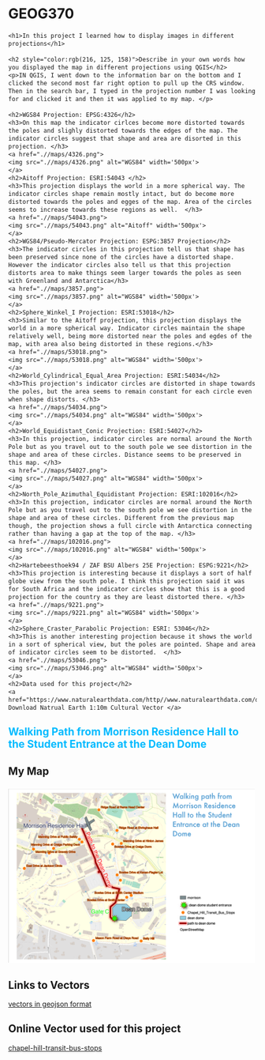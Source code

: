 # GEOG370

    <h1>In this project I learned how to display images in different projections</h1>
    
    <h2 style="color:rgb(216, 125, 158)">Describe in your own words how you displayed the map in different projections using QGIS</h2>
    <p>IN QGIS, I went down to the information bar on the bottom and I clicked the second most far right option to pull up the CRS window. Then in the search bar, I typed in the projection number I was looking for and clicked it and then it was applied to my map. </p>
    
    <h2>WGS84 Projection: EPSG:4326</h2>
    <h3>On this map the indicator cirlces become more distorted towards the poles and slighly distorted towards the edges of the map. The indicator circles suggest that shape and area are disorted in this projection. </h3>
    <a href=".//maps/4326.png">
    <img src=".//maps/4326.png" alt="WGS84" width='500px'>
    </a>
    <h2>Aitoff Projection: ESRI:54043 </h2>
    <h3>This projection displays the world in a more spherical way. The indicator circles shape remain mostly intact, but do become more distorted towards the poles and egges of the map. Area of the circles seems to increase towards these regions as well.  </h3>
    <a href=".//maps/54043.png">
    <img src=".//maps/54043.png" alt="Aitoff" width='500px'>
    </a>
    <h2>WGS84/Pseudo-Mercator Projection: ESPG:3857 Projection</h2>
    <h3>The indicator circles in this projection tell us that shape has been preserved since none of the circles have a distorted shape. However the indicator circles also tell us that this projection distorts area to make things seem larger towards the poles as seen with Greenland and Antarctica</h3>
    <a href=".//maps/3857.png">
    <img src=".//maps/3857.png" alt="WGS84" width='500px'>
    </a>
    <h2>Sphere_Winkel_I Projection: ESRI:53018</h2>
    <h3>Similar to the Aitoff projection, this projection displays the world in a more spherical way. Indicator circles maintain the shape relatively well, being more distorted near the poles and egdes of the map, with area also being distorted in these regions.</h3>
    <a href=".//maps/53018.png">
    <img src=".//maps/53018.png" alt="WGS84" width='500px'>
    </a>
    <h2>World_Cylindrical_Equal_Area Projection: ESRI:54034</h2>
    <h3>This projection's indicator circles are distorted in shape towards the poles, but the area seems to remain constant for each circle even when shape distorts. </h3>
    <a href=".//maps/54034.png">
    <img src=".//maps/54034.png" alt="WGS84" width='500px'>
    </a>
    <h2>World_Equidistant_Conic Projection: ESRI:54027</h2>
    <h3>In this projection, indicator circles are normal around the North Pole but as you travel out to the south pole we see distortion in the shape and area of these circles. Distance seems to be preserved in this map. </h3>
    <a href=".//maps/54027.png">
    <img src=".//maps/54027.png" alt="WGS84" width='500px'>
    </a>
    <h2>North_Pole_Azimuthal_Equidistant Projection: ESRI:102016</h2>
    <h3>In this projection, indicator circles are normal around the North Pole but as you travel out to the south pole we see distortion in the shape and area of these circles. Different from the previous map though, the projection shows a full circle with Antarctica connecting rather than having a gap at the top of the map. </h3>
    <a href=".//maps/102016.png">
    <img src=".//maps/102016.png" alt="WGS84" width='500px'>
    </a>
    <h2>Hartebeesthoek94 / ZAF BSU Albers 25E Projection: ESPG:9221</h2>
    <h3>This projection is interesting because it displays a sort of half globe view from the south pole. I think this projection said it was for South Africa and the indicator circles show that this is a good projection for the country as they are least distorted there. </h3>
    <a href=".//maps/9221.png">
    <img src=".//maps/9221.png" alt="WGS84" width='500px'>
    </a>
    <h2>Sphere_Craster_Parabolic Projection: ESRI: 53046</h2>
    <h3>This is another interesting projection because it shows the world in a sort of spherical view, but the poles are pointed. Shape and area of indicator circles seem to be distorted.  </h3>
    <a href=".//maps/53046.png">
    <img src=".//maps/53046.png" alt="WGS84" width='500px'>
    </a>
    <h2>Data used for this project</h2>
    <a href="https://www.naturalearthdata.com/http//www.naturalearthdata.com/download/10m/cultural/ne_10m_admin_0_countries.zip"> Download Natrual Earth 1:10m Cultural Vector </a>

<h2 style="color:rgb(0, 187, 255)">Walking Path from Morrison Residence Hall to the Student Entrance at the Dean Dome</p>

<h2>My Map</h2>
<h3></h3>
<a href=".//maps/Homework 2.png">
<img src=".//maps/Homework 2.png" alt="WGS84" width='500px'>
</a>
<h2>Links to Vectors</h2>
<a href="https://github.com/carojean923/GEOG370/tree/main/vectors"> vectors in geojson format </a>
<h2>Online Vector used for this project</h2>
<a href="https://opendata-townofchapelhill.hub.arcgis.com/datasets/townofchapelhill::chapel-hill-transit-bus-stops/explore"> chapel-hill-transit-bus-stops </a>

